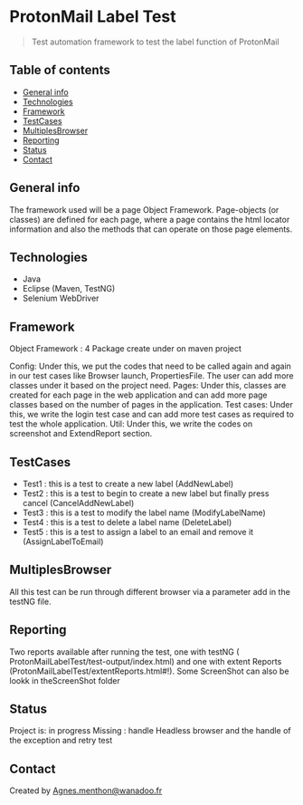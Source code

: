 # ProtonMail Label Test
> Test automation framework to test the label function of ProtonMail

## Table of contents
* [General info](#general-info)
* [Technologies](#technologies)
* [Framework](#framework)
* [TestCases](#testcases)
* [MultiplesBrowser](#multiplesbrowser)
* [Reporting](#reporting)
* [Status](#status)
* [Contact](#contact)


## General info
The framework used will be a page Object Framework.
Page-objects (or classes) are defined for each page, where a page contains the html locator information and also the methods that can operate on those page elements.


## Technologies
* Java
* Eclipse (Maven, TestNG)
* Selenium WebDriver


## Framework
Object Framework : 4 Package create under on maven project

Config: Under this, we put the codes that need to be called again and again in our test cases like Browser launch, PropertiesFile. The user can add more classes under it based on the project need.
Pages: Under this, classes are created for each page in the web application and can add more page classes based on the number of pages in the application.
Test cases: Under this, we write the login test case and can add more test cases as required to test the whole application.
Util: Under this, we write the codes on screenshot and ExtendReport section.


## TestCases

  * Test1 : this is a test to create a new label (AddNewLabel)
  * Test2 : this is a test to begin to create a new label but finally press cancel (CancelAddNewLabel)
  * Test3 : this is a test to modify the label name  (ModifyLabelName)
  * Test4 : this is a test to delete a label name (DeleteLabel)
  * Test5 : this is a test to assign a label to an email and remove it (AssignLabelToEmail)


## MultiplesBrowser 

All this test can be run through different browser via a parameter add in the testNG file.


<?xml version="1.0" encoding="UTF-8"?>
<!DOCTYPE suite SYSTEM "https://testng.org/testng-1.0.dtd">
<suite name="Suite" >
 
   <test  name="Test chrome">
   		<parameter name="browser" value="chrome"></parameter>
   		<classes>
     	<class name="testCases.ExecuteTest"/>
   		 </classes>
   </test>
    <test  name="Test firefox ">
   		<parameter name="browser" value="firefox"></parameter>
    	<classes>
      	<class name="testCases.ExecuteTest"/>
    	</classes>
    </test>
   	<test  name="Test safari ">
   		<parameter name="browser" value="safari"></parameter>
    	<classes>
      	<class name="testCases.ExecuteTest"/>
    	</classes>
    </test> 
</suite> 



## Reporting

Two reports available after running the test, one with testNG ( ProtonMailLabelTest/test-output/index.html) and one with extent Reports  (ProtonMailLabelTest/extentReports.html#!).
Some ScreenShot can also be lookk in theScreenShot folder


## Status

Project is: in progress
Missing : handle Headless browser and  the handle of the exception and retry test


## Contact
Created by Agnes.menthon@wanadoo.fr
